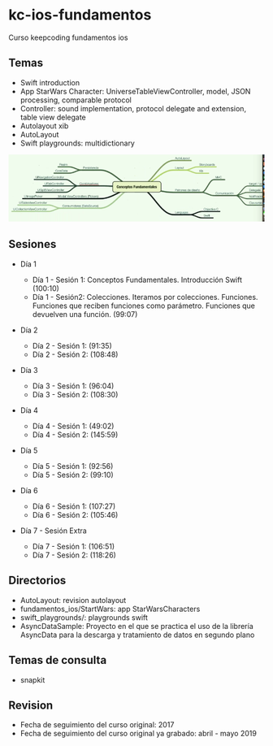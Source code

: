 # kc-ios-fundamentos
Curso keepcoding fundamentos ios

## Temas
- Swift introduction
- App StarWars Character: UniverseTableViewController, model, JSON processing, comparable protocol
- Controller: sound implementation, protocol delegate and extension, table view delegate
- Autolayout xib
- AutoLayout
- Swift playgrounds: multidictionary

![Mapa conceptual](mapa_conceptual_temas.png)

## Sesiones
- Día 1     
    - Día 1 - Sesión 1: Conceptos Fundamentales. Introducción Swift (100:10)
    - Día 1 - Sesión2: Colecciones. Iteramos por colecciones. Funciones. Funciones que reciben funciones como parámetro. Funciones que devuelven una función. (99:07)

- Día 2
    - Día 2 - Sesión 1: (91:35)    
    - Día 2 - Sesión 2: (108:48)

- Día 3
    - Día 3 - Sesión 1: (96:04)
    - Día 3 - Sesión 2: (108:30)

- Día 4
    - Día 4 - Sesión 1: (49:02)
    - Día 4 - Sesión 2: (145:59)
  
- Día 5     
    - Día 5 - Sesión 1: (92:56)
     - Día 5 - Sesión 2: (99:10)

- Día 6
    - Día 6 - Sesión 1: (107:27)
    - Día 6 - Sesión 2: (105:46)

- Día 7 - Sesión Extra
    - Día 7 - Sesión 1: (106:51)
    - Día 7 - Sesión 2: (118:26)

## Directorios
- AutoLayout: revision autolayout
- fundamentos_ios/StartWars: app StarWarsCharacters
- swift_playgrounds/: playgrounds swift 
- AsyncDataSample: Proyecto en el que se practica el uso de la librería AsyncData para la descarga y tratamiento de datos en segundo plano

## Temas de consulta
- snapkit

## Revision
- Fecha de seguimiento del curso original: 2017
- Fecha de seguimiento del curso original ya grabado: abril - mayo 2019

